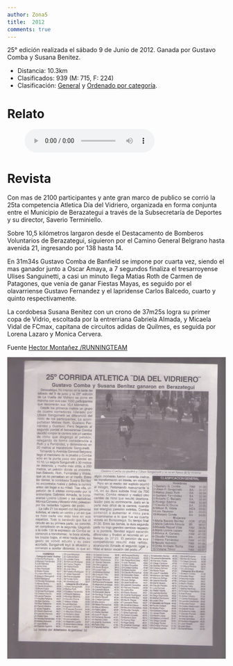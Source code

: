 ```yaml
---
author: Zona5
title:  2012
comments: true
---
```

25° edición realizada el sábado 9 de Junio de 2012. Ganada por Gustavo Comba y Susana Benitez.

* Distancia: 10.3km
* Clasificados: 939 (M: 715, F: 224)
* Clasificación: [General](/clasificacion/2012/2012.html) y [Ordenado por categoría](/clasificacion/2012/2012cat.html).

# Relato

<figure>
    <audio
        controls
        src="/assets/audio/relatos/2012.mp3">
            Your browser does not support the
            <code>audio</code> element.
    </audio>
</figure>

# Revista

Con mas de 2100 participantes y ante gran marco de publico se corrió la 25ta competencia Atletica Día del Vidriero, organizada en forma conjunta entre el Municipio de Berazategui a través de la Subsecretaría de Deportes y su director, Saverio Terminiello. 

Sobre 10,5 kilómetros largaron desde el Destacamento de Bomberos Voluntarios de Berazategui, siguieron por el Camino General Belgrano hasta avenida 21, ingresando por 138 hasta 14.

En 31m34s Gustavo Comba de Banfield se impone por cuarta vez, siendo el mas ganador junto a Oscar Amaya, a 7 segundos finaliza el tresarroyense Ulises Sanguinetti, a casi un minuto llega Matias Roth de Carmen de Patagones, que venia de ganar Fiestas Mayas,  es seguido por el olavarriense Gustavo Fernandez y el lapridense Carlos Balcedo, cuarto y quinto respectivamente.
     
La cordobesa Susana Benitez con un crono de 37m25s logra su primer copa de Vidrio, escoltada por la entrerriana Gabriela Almada, y Micaela Vidal de FCmax, capitana de circuitos adidas de Quilmes, es seguida por Lorena Lazaro y Monica Cervera.
 
Fuente [Hector Montañez /RUNNINGTEAM](http://runningteam.blogspot.com/2012_06_09_archive.html)

![Edición 2012](/assets/img/ed/2012/2012.jpg)